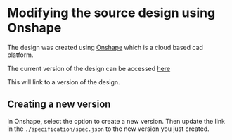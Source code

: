 # Modifying the source design using Onshape

The design was created using [Onshape](https://www.onshape.com/en/) which is a cloud based cad platform.

The current version of the design can be accessed [here](https://cad.onshape.com/documents/34e52f69664fd15550ba35ad/w/5abb2d265c5abd27c227e7a7/e/b3a911c86048cfb278f7aa6c?renderMode=0&uiState=62dad8318237a701f534681a)

This will link to a version of the design.

## Creating a new version

In Onshape, select the option to create a new version. Then update the link in the `./specification/spec.json` to the new version you just created.
